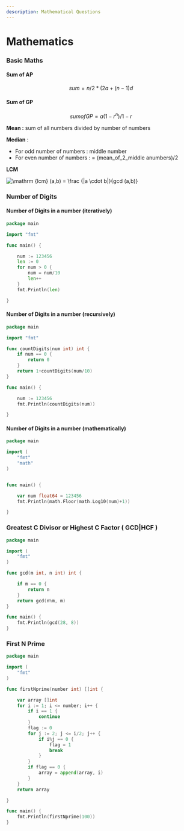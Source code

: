 ```yaml
---
description: Mathematical Questions
---
```


# Mathematics

### Basic Maths

#### Sum of AP

$$
sum = n/2*(2a+(n-1)d
$$

#### Sum of GP

$$
sum of GP = a(1-r^n)/1-r
$$

**Mean :** sum of all numbers divided by number of numbers

**Median** : 

* For odd number of numbers : middle number 
* For even number of numbers : = \(mean\_of\_2\_middle anumbers\)/2

**LCM**  

![\mathrm {lcm} \(a,b\) = \frac {\|a \cdot b\|}{gcd \(a,b\)}](https://www.gstatic.com/education/formulas2/-1/en/greatest_common_divisor.svg)

### Number of Digits

#### Number of Digits in a number \(iteratively\)

```go
package main

import "fmt"

func main() {

    num := 123456
    len := 0
    for num > 0 {
        num = num/10
        len++
    }
    fmt.Println(len)

}
```

#### Number of Digits in a number \(recursively\)

```go
package main

import "fmt"

func countDigits(num int) int {
    if num == 0 {
        return 0
    }
    return 1+countDigits(num/10)
}

func main() {

    num := 123456
    fmt.Println(countDigits(num))

}
```

#### Number of Digits in a number \(mathematically\)

```go
package main

import (
    "fmt"
    "math"
)


func main() {

    var num float64 = 123456
    fmt.Println(math.Floor(math.Log10(num)+1))

}
```

### Greatest C Divisor or Highest C Factor \( GCD\|HCF \)

```go
package main

import (
	"fmt"
)

func gcd(m int, n int) int {

	if m == 0 {
		return n
	}
	return gcd(n%m, m)
}

func main() {
	fmt.Println(gcd(28, 8))
}
```

### First N Prime

```go
package main

import (
	"fmt"
)

func firstNprime(number int) []int {

	var array []int
	for i := 1; i <= number; i++ {
		if i == 1 {
			continue
		}
		flag := 0
		for j := 2; j <= i/2; j++ {
			if i%j == 0 {
				flag = 1
				break
			}
		}
		if flag == 0 {
			array = append(array, i)
		}
	}
	return array

}

func main() {
	fmt.Println(firstNprime(100))
}
```

